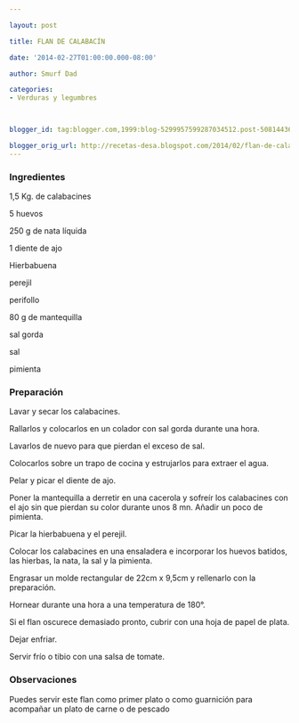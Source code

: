 ```yaml
---

layout: post

title: FLAN DE CALABACÍN

date: '2014-02-27T01:00:00.000-08:00'

author: Smurf Dad

categories:
- Verduras y legumbres



blogger_id: tag:blogger.com,1999:blog-5299957599287034512.post-5081443616333895548

blogger_orig_url: http://recetas-desa.blogspot.com/2014/02/flan-de-calabacin.html
---
```


<h3>Ingredientes</h3>

1,5 Kg. de calabacines

5 huevos

250 g de nata líquida

1 diente de ajo

Hierbabuena

perejil

perifollo

80 g de mantequilla

sal gorda

sal

pimienta

<h3>Preparación</h3>

Lavar y secar los calabacines.

Rallarlos y colocarlos en un colador con sal gorda durante una hora.

Lavarlos de nuevo para que pierdan el exceso de sal.

Colocarlos sobre un trapo de cocina y estrujarlos para extraer el agua.

Pelar y picar el diente de ajo.

Poner la mantequilla a derretir en una cacerola y sofreír los calabacines con el ajo sin que pierdan su color durante unos 8 mn. Añadir un poco de pimienta.

Picar la hierbabuena y el perejil.

Colocar los calabacines en una ensaladera e incorporar los huevos batidos, las hierbas, la nata, la sal y la pimienta.

Engrasar un molde rectangular de 22cm x 9,5cm y rellenarlo con la preparación.

Hornear durante una hora a una temperatura de 180°.

Si el flan oscurece demasiado pronto, cubrir con una hoja de papel de plata.

Dejar enfriar.

Servir frío o tibio con una salsa de tomate.

<h3>Observaciones</h3>

Puedes servir este flan como primer plato o como guarnición para acompañar un plato de carne o de pescado